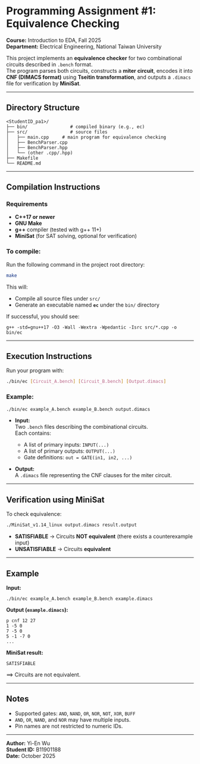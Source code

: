 # Programming Assignment #1: Equivalence Checking

**Course:** Introduction to EDA, Fall 2025  
**Department:** Electrical Engineering, National Taiwan University

This project implements an **equivalence checker** for two combinational circuits described in `.bench` format.  
The program parses both circuits, constructs a **miter circuit**, encodes it into **CNF (DIMACS format)** using **Tseitin transformation**, and outputs a `.dimacs` file for verification by **MiniSat**.

---

## Directory Structure

```
<StudentID_pa1>/
├── bin/                # compiled binary (e.g., ec)
├── src/                # source files
│   ├── main.cpp     # main program for equivalence checking
│   ├── BenchParser.cpp
│   ├── BenchParser.hpp
│   └── (other .cpp/.hpp)
├── Makefile
└── README.md
```

---

## Compilation Instructions

### Requirements

- **C++17 or newer**
- **GNU Make**
- **g++** compiler (tested with g++ 11+)
- **MiniSat** (for SAT solving, optional for verification)

### To compile:

Run the following command in the project root directory:

```bash
make
```

This will:

- Compile all source files under `src/`
- Generate an executable named **`ec`** under the `bin/` directory

If successful, you should see:

```
g++ -std=gnu++17 -O3 -Wall -Wextra -Wpedantic -Isrc src/*.cpp -o bin/ec
```

---

## Execution Instructions

Run your program with:

```bash
./bin/ec [Circuit_A.bench] [Circuit_B.bench] [Output.dimacs]
```

### Example:

```bash
./bin/ec example_A.bench example_B.bench output.dimacs
```

- **Input:**  
  Two `.bench` files describing the combinational circuits.  
  Each contains:

  - A list of primary inputs: `INPUT(...)`
  - A list of primary outputs: `OUTPUT(...)`
  - Gate definitions: `out = GATE(in1, in2, ...)`

- **Output:**  
  A `.dimacs` file representing the CNF clauses for the miter circuit.

---

## Verification using MiniSat

To check equivalence:

```bash
./MiniSat_v1.14_linux output.dimacs result.output
```

- **SATISFIABLE** → Circuits **NOT equivalent** (there exists a counterexample input)
- **UNSATISFIABLE** → Circuits **equivalent**

---

## Example

**Input:**

```
./bin/ec example_A.bench example_B.bench example.dimacs
```

**Output (`example.dimacs`):**

```
p cnf 12 27
1 -5 0
7 -5 0
5 -1 -7 0
...
```

**MiniSat result:**

```
SATISFIABLE
```

⟹ Circuits are not equivalent.

---

## Notes

- Supported gates: `AND`, `NAND`, `OR`, `NOR`, `NOT`, `XOR`, `BUFF`
- `AND`, `OR`, `NAND`, and `NOR` may have multiple inputs.
- Pin names are not restricted to numeric IDs.

---

**Author:** Yi-En Wu  
**Student ID:** B11901188  
**Date:** October 2025
